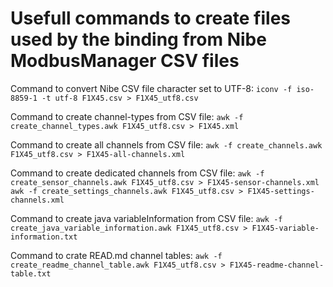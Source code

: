 # Usefull commands to create files used by the binding from Nibe ModbusManager CSV files

Command to convert Nibe CSV file character set to UTF-8:
 ```iconv -f iso-8859-1 -t utf-8 F1X45.csv > F1X45_utf8.csv```

Command to create channel-types from CSV file:
```awk -f create_channel_types.awk F1X45_utf8.csv > F1X45.xml```

Command to create all channels from CSV file:
```awk -f create_channels.awk F1X45_utf8.csv > F1X45-all-channels.xml```

Command to create dedicated channels from CSV file:
```awk -f create_sensor_channels.awk F1X45_utf8.csv > F1X45-sensor-channels.xml```
```awk -f create_settings_channels.awk F1X45_utf8.csv > F1X45-settings-channels.xml```

Command to create java variableInformation from CSV file:
```awk -f create_java_variable_information.awk F1X45_utf8.csv > F1X45-variable-information.txt```

Command to crate READ.md channel tables:
```awk -f create_readme_channel_table.awk F1X45_utf8.csv > F1X45-readme-channel-table.txt```
